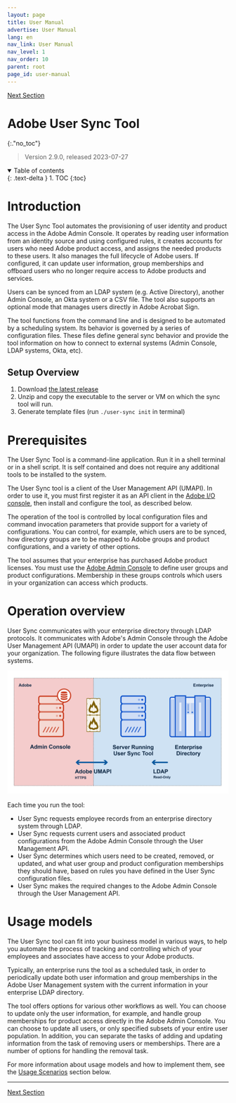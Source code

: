 ```yaml
---
layout: page
title: User Manual
advertise: User Manual
lang: en
nav_link: User Manual
nav_level: 1
nav_order: 10
parent: root
page_id: user-manual
---
```


[Next Section](setup_and_installation.md)

# Adobe User Sync Tool
{:."no_toc"}

> Version 2.9.0, released 2023-07-27

<details open markdown="block">
  <summary>
    Table of contents
  </summary>
  {: .text-delta }
1. TOC
{:toc}
</details>

# Introduction

The User Sync Tool automates the provisioning of user identity and product
access in the Adobe Admin Console. It operates by reading user information from
an identity source and using configured rules, it creates accounts for users who
need Adobe product access, and assigns the needed products to these users. It
also manages the full lifecycle of Adobe users. If configured, it can update
user information, group memberships and offboard users who no longer require
access to Adobe products and services.

Users can be synced from an LDAP system (e.g. Active Directory), another Admin
Console, an Okta system or a CSV file. The tool also supports an optional mode
that manages users directly in Adobe Acrobat Sign.

The tool functions from the command line and is designed to be automated by a
scheduling system. Its behavior is governed by a series of configuration files.
These files define general sync behavior and provide the tool information on how
to connect to external systems (Admin Console, LDAP systems, Okta, etc).

## Setup Overview

1. Download [the latest
   release](https://github.com/adobe-apiplatform/user-sync.py/releases/latest)
2. Unzip and copy the executable to the server or VM on which the sync tool will
   run.
3. Generate template files (run `./user-sync init` in terminal)

# Prerequisites

The User Sync Tool is a command-line application. Run it in a shell terminal or
in a shell script. It is self contained and does not require any additional
tools to be installed to the system.

The User Sync tool is a client of the User Management API (UMAPI). In order to
use it, you must first register it as an API client in the [Adobe I/O
console](https://www.adobe.io/console/), then install and configure the tool, as
described below.

The operation of the tool is controlled by local configuration files and command
invocation parameters that provide support for a variety of configurations. You
can control, for example, which users are to be synced, how directory groups are
to be mapped to Adobe groups and product configurations, and a variety of other
options.

The tool assumes that your enterprise has purchased Adobe product licenses. You
must use the [Adobe Admin Console](https://adminconsole.adobe.com/enterprise/)
to define user groups and product configurations. Membership in these groups
controls which users in your organization can access which products.

# Operation overview

User Sync communicates with your enterprise directory through LDAP protocols. It
communicates with Adobe's Admin Console through the Adobe User Management API
(UMAPI) in order to update the user account data for your organization. The
following figure illustrates the data flow between systems.

![Figure 1: User Sync Data Flow](media/adobe-to-enterprise-connections.png)

Each time you run the tool:

- User Sync requests employee records from an enterprise directory system
  through LDAP.
- User Sync requests current users and associated product configurations from
  the Adobe Admin Console through the User Management API.
- User Sync determines which users need to be created, removed, or updated, and
  what user group and product configuration memberships they should have, based
  on rules you have defined in the User Sync configuration files.
- User Sync makes the required changes to the Adobe Admin Console through the
  User Management API.

# Usage models

The User Sync tool can fit into your business model in various ways, to help you
automate the process of tracking and controlling which of your employees and
associates have access to your Adobe products.

Typically, an enterprise runs the tool as a scheduled task, in order to
periodically update both user information and group memberships in the Adobe
User Management system with the current information in your enterprise LDAP
directory.

The tool offers options for various other workflows as well. You can choose to
update only the user information, for example, and handle group memberships for
product access directly in the Adobe Admin Console. You can choose to update all
users, or only specified subsets of your entire user population. In addition,
you can separate the tasks of adding and updating information from the task of
removing users or memberships. There are a number of options for handling the
removal task.

For more information about usage models and how to implement them, see the
[Usage Scenarios](usage_scenarios.md#usage-scenarios) section below.

---

[Next Section](setup_and_installation.md)
